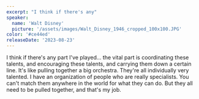 ```yaml
---
excerpt: "I think if there's any"
speaker:
  name: 'Walt Disney'
  picture: '/assets/images/Walt_Disney_1946_cropped_100x100.JPG'
color: '#ce44ed'
releaseDate: '2023-08-23'
---
```

I think if there's any part I've played... the vital part is coordinating these talents, and encouraging these talents, and carrying them down a certain line. It's like pulling together a big orchestra. They're all individually very talented. I have an organization of people who are really specialists. You can't match them anywhere in the world for what they can do. But they all need to be pulled together, and that's my job.